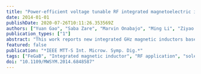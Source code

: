 ```yaml
---
title: "Power-efficient voltage tunable RF integrated magnetoelectric inductors with FeGaB/Al2O3 multilayer films"
date: 2014-01-01
publishDate: 2020-07-26T10:11:26.353569Z
authors: ["Yuan Gao", "Saba Zare", "Marvin Onabajo", "Ming Li", "Ziyao Zhou", "Tianxiang Nan", "Xi Yang", "Ming Liu", "Krishnamurthy Mahalingam", "Brandon M. Howe", "John G. Jones", "Gail J. Brown", "Nian X. Sun"]
publication_types: ["1"]
abstract: "This work reports new integrated GHz magnetic inductors based on solenoid structures with FeGaB/Al2O3 multilayer films, which show significantly enhanced inductance and quality factor at GHz frequencies over their air core counterparts. These inductors show excellent high-frequency performance with a wide operation frequency range of DC-2.5GHz, in which the inductance of the integrated magnetic inductors show textgreater100% enhancement compared with that of the same size air core inductor. Voltage tunable magnetoelectric inductors were fabricated with MEMS processing by putting these inductors on 0.5mm thick ferroelectric (011) cut lead magnesium niobate - lead titanate PMN-PT slab, which showed a voltage tunable inductance of textgreater100%. These novel voltage tunable GHz inductors with giant tunable inductance show great promise for applications in radio frequency integrated circuits. © 2014 IEEE."
featured: false
publication: "*IEEE MTT-S Int. Microw. Symp. Dig.*"
tags: ["FeGaB", "Integrated magnetic inductor", "RF application", "solenoid", "voltage tunable inductors"]
doi: "10.1109/MWSYM.2014.6848587"
---
```


